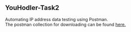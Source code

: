## YouHodler-Task2

Automating IP address data testing using Postman.\
The postman collection for downloading can be found [here.](https://github.com/ZivGadri/YouHodler-Task2/blob/main/.github/workflows/YouHodler-Task_2.postman_collection.json)
